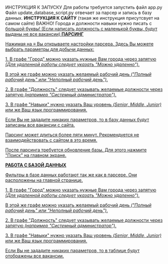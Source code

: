 ИНСТРУКЦИЯ К ЗАПУСКУ
Для работы требуется запустить файл app.py
Файл update_database_script.py отвечает за парсер и запись в базу данных.
<b>ИНСТРУКЦИЯ К САЙТУ</b> (такая же инструкция присутсвует на самом сайте)
ВАЖНО! Города и должности навыки нужно писать c <u>большой буквы! (Если написать должность с маленькой буквы, будут выданы не все вакансии)
<b>ПАРСИНГ</b>
<p>Нажимая на ≡ Вы открываете настройки парсера. Здесь Вы можете выбрать параметры для добычи данных:</p>
<p>1. В графе "Город" можно указать нужные Вам города через запятую <i>(Для удаленной работы следует указать "Можно удаленно")</i>.</p>
<p>В этой же графе можно указать желаемый рабочий день <i>("Полный рабочий день" или "Неполный рабочий день")</i>.</P>
<p>2. В графе "Должность" следует указывать желаемые должности через запятую <i>(например "Системный администратор")</i>.</p>
<p>3. В графе "Навыки" нужно указать Ваш уровень <i>(Senior, Middle, Junior)</i> или же Ваш язык программирования.</p>
<p>Если Вы не зададите никаких параметров, то в базу данных будут записаны все вакансии с сайта.</p>
<p>Парсинг может длиться более пяти минут. Рекомендуется не взаимодействовать с сайтом в это время.</p>
<p>После парсинга требуется обновление базы. Для этого нажмите "Поиск" на главном экране.</p>
<b>РАБОТА С БАЗОЙ ДАННЫХ</b>
<p>Фильтры в базе данных работают так же как в парсере. Они расположены на главной странице.</p>
<p>1. В графе "Город" можно указать нужные Вам города через запятую <i>(Для удаленной работы следует указать "Можно удаленно")</i>.</p>
<p>В этой же графе можно указать желаемый рабочий день <i>("Полный рабочий день" или "Неполный рабочий день")</i>.</P>
<p>2. В графе "Должность" следует указывать желаемые должности через запятую <i>(например "Системный администратор")</i>.</p>
<p>3. В графе "Навыки" нужно указать Ваш уровень <i>(Senior, Middle, Junior)</i> или же Ваш язык программирования.</p>
<p>Если Вы не зададите никаких параметров, то в таблице будут отображены все вакансии.</p>
